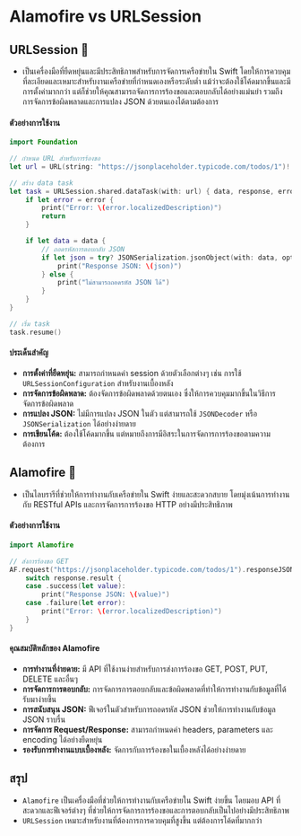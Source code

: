 # Alamofire vs URLSession


## URLSession 🔬
- เป็นเครื่องมือที่ยืดหยุ่นและมีประสิทธิภาพสำหรับการจัดการเครือข่ายใน Swift โดยให้การควบคุมที่ละเอียดและเหมาะสำหรับงานเครือข่ายที่กำหนดเองหรือระดับต่ำ แม้ว่าจะต้องใช้โค้ดมากขึ้นและมีการตั้งค่ามากกว่า แต่ก็ช่วยให้คุณสามารถจัดการการร้องขอและตอบกลับได้อย่างแม่นยำ รวมถึงการจัดการข้อผิดพลาดและการแปลง JSON ด้วยตนเองได้ตามต้องการ

#### ตัวอย่างการใช้งาน
```swift
import Foundation

// กำหนด URL สำหรับการร้องขอ
let url = URL(string: "https://jsonplaceholder.typicode.com/todos/1")!

// สร้าง data task
let task = URLSession.shared.dataTask(with: url) { data, response, error in
    if let error = error {
        print("Error: \(error.localizedDescription)")
        return
    }

    if let data = data {
        // ถอดรหัสการตอบกลับ JSON
        if let json = try? JSONSerialization.jsonObject(with: data, options: []) {
            print("Response JSON: \(json)")
        } else {
            print("ไม่สามารถถอดรหัส JSON ได้")
        }
    }
}

// เริ่ม task
task.resume()
```

#### ประเด็นสำคัญ
- **การตั้งค่าที่ยืดหยุ่น:** สามารถกำหนดค่า session ด้วยตัวเลือกต่างๆ เช่น การใช้ `URLSessionConfiguration` สำหรับงานเบื้องหลัง
- **การจัดการข้อผิดพลาด:** ต้องจัดการข้อผิดพลาดด้วยตนเอง ซึ่งให้การควบคุมมากขึ้นในวิธีการจัดการข้อผิดพลาด
- **การแปลง JSON:** ไม่มีการแปลง JSON ในตัว แต่สามารถใช้ `JSONDecoder` หรือ `JSONSerialization` ได้อย่างง่ายดาย
- **การเขียนโค้ด:** ต้องใช้โค้ดมากขึ้น แต่หมายถึงการมีอิสระในการจัดการการร้องขอตามความต้องการ


## Alamofire 🔭
- เป็นไลบรารีที่ช่วยให้การทำงานกับเครือข่ายใน Swift ง่ายและสะดวกสบาย โดยมุ่งเน้นการทำงานกับ RESTful APIs และการจัดการการร้องขอ HTTP อย่างมีประสิทธิภาพ 

#### ตัวอย่างการใช้งาน
```swift
import Alamofire

// ส่งการร้องขอ GET
AF.request("https://jsonplaceholder.typicode.com/todos/1").responseJSON { response in
    switch response.result {
    case .success(let value):
        print("Response JSON: \(value)")
    case .failure(let error):
        print("Error: \(error.localizedDescription)")
    }
}
```

#### คุณสมบัติหลักของ Alamofire
- **การทำงานที่ง่ายดาย:** มี API ที่ใช้งานง่ายสำหรับการส่งการร้องขอ GET, POST, PUT, DELETE และอื่นๆ
- **การจัดการการตอบกลับ:** การจัดการการตอบกลับและข้อผิดพลาดที่ทำให้การทำงานกับข้อมูลที่ได้รับมาง่ายขึ้น
- **การสนับสนุน JSON:** ฟีเจอร์ในตัวสำหรับการถอดรหัส JSON ช่วยให้การทำงานกับข้อมูล JSON ราบรื่น
- **การจัดการ Request/Response:** สามารถกำหนดค่า headers, parameters และ encoding ได้อย่างยืดหยุ่น
- **รองรับการทำงานแบบเบื้องหลัง:** จัดการกับการร้องขอในเบื้องหลังได้อย่างง่ายดาย
  
## สรุป
- `Alamofire` เป็นเครื่องมือที่ช่วยให้การทำงานกับเครือข่ายใน Swift ง่ายขึ้น โดยมอบ API ที่สะดวกและฟีเจอร์ต่างๆ ที่ช่วยให้การจัดการการร้องขอและการตอบกลับเป็นไปอย่างมีประสิทธิภาพ 
- `URLSession` เหมาะสำหรับงานที่ต้องการการควบคุมที่สูงขึ้น แต่ต้องการโค้ดที่มากกว่า


